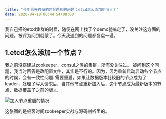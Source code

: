 ```yaml
---
title: "今年晋升答辩的时候遇到的问题：etcd怎么添加新节点？"
date: 2020-04-18T00:44:54+08:00
---
```


我自己搭的etcd集群的时候，随便在网上找了个demo就搞定了，没关注这方面的问题。被评为问到就蒙了。今天我遇到的问题都复盘一遍。

## 1.etcd怎么添加一个节点？
我之前没搭建过zookeeper、consul之类的集群，所有没关注过。
被问到这个问题，我当时回答是改配置文件，其实是不行的。因为，因为重新启动启动各个节点的时候，会有一致性问题: 需要重启，如果让数据版本比较旧的节点成为了leader，处理了写入请求后，当其他节点重新加入后，这个节点成为最新版本的节点，数据覆盖了之前的版本.

![加入节点重启的情况](/media/zookeeper-add-node.png)

这张图的是极客时间zookeeper实战与源码剖析里的。

